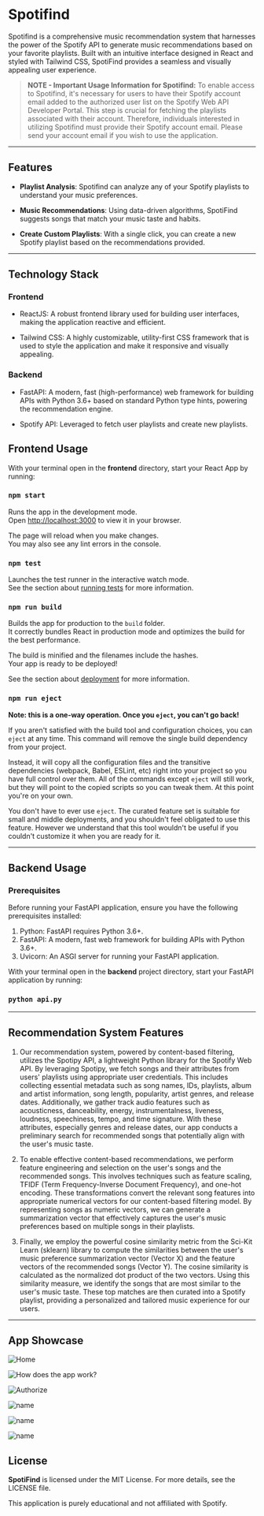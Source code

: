 # Spotifind
Spotifind is a comprehensive music recommendation system that harnesses the power of the Spotify API to generate music recommendations based on your favorite playlists. Built with an intuitive interface designed in React and styled with Tailwind CSS, SpotiFind provides a seamless and visually appealing user experience.

> **NOTE - Important Usage Information for Spotifind:**
To enable access to Spotifind, it's necessary for users to have their Spotify account email added to the authorized user list on the Spotify Web API Developer Portal. This step is crucial for fetching the playlists associated with their account. Therefore, individuals interested in utilizing Spotifind must provide their Spotify account email. Please send your account email if you wish to use the application.

---

## Features
- **Playlist Analysis**: Spotifind can analyze any of your Spotify playlists to understand your music preferences.

- **Music Recommendations**: Using data-driven algorithms, SpotiFind suggests songs that match your music taste and habits.

- **Create Custom Playlists**: With a single click, you can create a new Spotify playlist based on the recommendations provided.

---

## Technology Stack
### Frontend

- ReactJS: A robust frontend library used for building user interfaces, making the application reactive and efficient.

- Tailwind CSS: A highly customizable, utility-first CSS framework that is used to style the application and make it responsive and visually appealing.

### Backend

- FastAPI: A modern, fast (high-performance) web framework for building APIs with Python 3.6+ based on standard Python type hints, powering the recommendation engine.

- Spotify API: Leveraged to fetch user playlists and create new playlists.

## Frontend Usage

With your terminal open in the **frontend** directory, start your React App by running:
### `npm start`

Runs the app in the development mode.\
Open [http://localhost:3000](http://localhost:3000) to view it in your browser.

The page will reload when you make changes.\
You may also see any lint errors in the console.

### `npm test`

Launches the test runner in the interactive watch mode.\
See the section about [running tests](https://facebook.github.io/create-react-app/docs/running-tests) for more information.

### `npm run build`

Builds the app for production to the `build` folder.\
It correctly bundles React in production mode and optimizes the build for the best performance.

The build is minified and the filenames include the hashes.\
Your app is ready to be deployed!

See the section about [deployment](https://facebook.github.io/create-react-app/docs/deployment) for more information.

### `npm run eject`

**Note: this is a one-way operation. Once you `eject`, you can't go back!**

If you aren't satisfied with the build tool and configuration choices, you can `eject` at any time. This command will remove the single build dependency from your project.

Instead, it will copy all the configuration files and the transitive dependencies (webpack, Babel, ESLint, etc) right into your project so you have full control over them. All of the commands except `eject` will still work, but they will point to the copied scripts so you can tweak them. At this point you're on your own.

You don't have to ever use `eject`. The curated feature set is suitable for small and middle deployments, and you shouldn't feel obligated to use this feature. However we understand that this tool wouldn't be useful if you couldn't customize it when you are ready for it.

---

## Backend Usage

### Prerequisites
Before running your FastAPI application, ensure you have the following prerequisites installed:

1. Python: FastAPI requires Python 3.6+.
2. FastAPI: A modern, fast web framework for building APIs with Python 3.6+.
3. Uvicorn: An ASGI server for running your FastAPI application.

With your terminal open in the **backend** project directory, start your FastAPI application by running:
### `python api.py`

---

## Recommendation System Features

1. Our recommendation system, powered by content-based filtering, utilizes the Spotipy API, a lightweight Python library for the Spotify Web API. By leveraging Spotipy, we fetch songs and their attributes from users' playlists using appropriate user credentials. This includes collecting essential metadata such as song names, IDs, playlists, album and artist information, song length, popularity, artist genres, and release dates. Additionally, we gather track audio features such as acousticness, danceability, energy, instrumentalness, liveness, loudness, speechiness, tempo, and time signature. With these attributes, especially genres and release dates, our app conducts a preliminary search for recommended songs that potentially align with the user's music taste.

2. To enable effective content-based recommendations, we perform feature engineering and selection on the user's songs and the recommended songs. This involves techniques such as feature scaling, TFIDF (Term Frequency-Inverse Document Frequency), and one-hot encoding. These transformations convert the relevant song features into appropriate numerical vectors for our content-based filtering model. By representing songs as numeric vectors, we can generate a summarization vector that effectively captures the user's music preferences based on multiple songs in their playlists.

3. Finally, we employ the powerful cosine similarity metric from the Sci-Kit Learn (sklearn) library to compute the similarities between the user's music preference summarization vector (Vector X) and the feature vectors of the recommended songs (Vector Y). The cosine similarity is calculated as the normalized dot product of the two vectors. Using this similarity measure, we identify the songs that are most similar to the user's music taste. These top matches are then curated into a Spotify playlist, providing a personalized and tailored music experience for our users.

---
## App Showcase

![Home](https://github.com/vinod-kanigicherla/spotifind/blob/main/project-pics/Home.png)
   
![How does the app work?](https://github.com/vinod-kanigicherla/spotifind/blob/main/project-pics/Home_How.png)
    
![Authorize](https://github.com/vinod-kanigicherla/spotifind/blob/main/project-pics/Authorize.png)
    
![name](https://github.com/vinod-kanigicherla/spotifind/blob/main/project-pics/PlaylistSelect.png)
    
![name](https://github.com/vinod-kanigicherla/spotifind/blob/main/project-pics/PlaylistSuccess.png)
    
![name](https://github.com/vinod-kanigicherla/spotifind/blob/main/project-pics/Screenshot%202024-03-09%20at%209.42.58%20PM.png)
    

## License
**SpotiFind** is licensed under the MIT License. For more details, see the LICENSE file.

This application is purely educational and not affiliated with Spotify.


